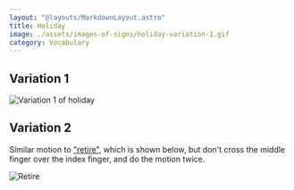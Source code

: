 ```yaml
---
layout: "@layouts/MarkdownLayout.astro"
title: Holiday
image: ./assets/images-of-signs/holiday-variation-1.gif
category: Vocabulary
---
```


## Variation 1

![Variation 1 of holiday](@signs/holiday-variation-1.gif)

## Variation 2

Similar motion to ["retire"](../retire), which is shown below,
but don't cross the middle finger over the index finger,
and do the motion twice.

![Retire](@signs/retire.gif)
